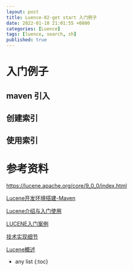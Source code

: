 ```yaml
---
layout: post
title: Luence-02-get start 入门例子
date: 2022-01-10 21:01:55 +0800
categories: [Luence]
tags: [luence, search, sh]
published: true
---
```

 
# 入门例子

## maven 引入



## 创建索引




## 使用索引





# 参考资料

https://lucene.apache.org/core/9_0_0/index.html

[Lucene开发环境搭建-Maven](https://blog.csdn.net/fulibaocs/article/details/79355997)

[Lucene介绍与入门使用](https://www.cnblogs.com/xiaobai1226/p/7652093.html)

[LUCENE入门案例](https://blog.csdn.net/jiemaio/article/details/90649087)

[技术实现细节](https://github.com/zzboy/lucene)

[Lucene概述](https://blog.csdn.net/y3over/article/details/108064940)

* any list
{:toc}